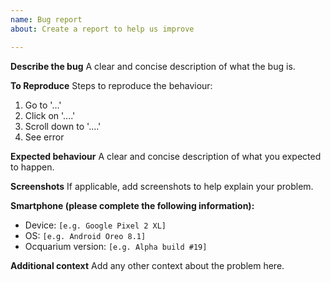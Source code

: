 ```yaml
---
name: Bug report
about: Create a report to help us improve

---
```


**Describe the bug**
A clear and concise description of what the bug is.

**To Reproduce**
Steps to reproduce the behaviour:
1. Go to '...'
2. Click on '....'
3. Scroll down to '....'
4. See error

**Expected behaviour**
A clear and concise description of what you expected to happen.

**Screenshots**
If applicable, add screenshots to help explain your problem.

**Smartphone (please complete the following information):**
 - Device: `[e.g. Google Pixel 2 XL]`
 - OS: `[e.g. Android Oreo 8.1]`
 - Ocquarium version: `[e.g. Alpha build #19]`

**Additional context**
Add any other context about the problem here.
